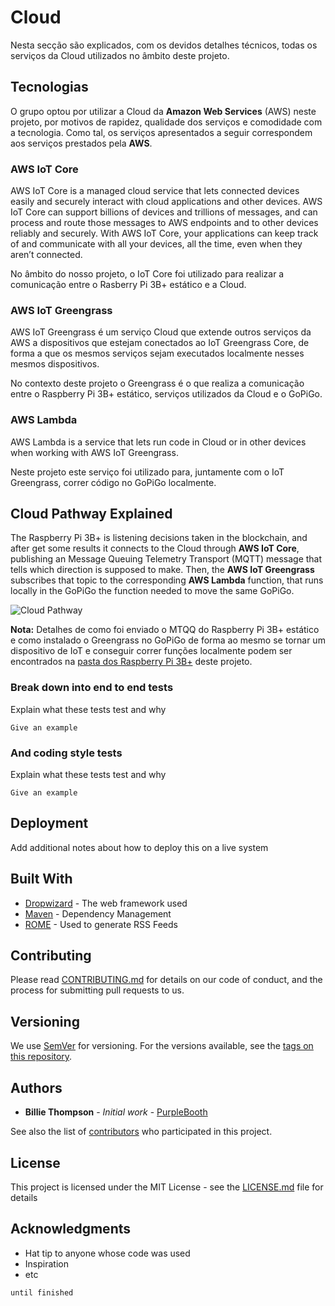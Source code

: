 # Cloud

Nesta secção são explicados, com os devidos detalhes técnicos, todas os serviços da Cloud utilizados no âmbito deste projeto.

## Tecnologias

O grupo optou por utilizar a Cloud da **Amazon Web Services** (AWS) neste projeto, por motivos de rapidez, qualidade dos serviços e comodidade com a tecnologia. Como tal, os serviços apresentados a seguir correspondem aos serviços prestados pela **AWS**.

### AWS IoT Core

AWS IoT Core is a managed cloud service that lets connected devices easily and securely interact with cloud applications and other devices. AWS IoT Core can support billions of devices and trillions of messages, and can process and route those messages to AWS endpoints and to other devices reliably and securely. With AWS IoT Core, your applications can keep track of and communicate with all your devices, all the time, even when they aren’t connected.

No âmbito do nosso projeto, o IoT Core foi utilizado para realizar a comunicação entre o Rasberry Pi 3B+ estático e a Cloud.

### AWS IoT Greengrass

AWS IoT Greengrass é um serviço Cloud que extende outros serviços da AWS a dispositivos que estejam conectados ao IoT Greengrass Core, de forma a que os mesmos serviços sejam executados localmente nesses mesmos dispositivos.

No contexto deste projeto o Greengrass é o que realiza a comunicação entre o Raspberry Pi 3B+ estático, serviços utilizados da Cloud e o GoPiGo.

### AWS Lambda

AWS Lambda is a service that lets run code in Cloud or in other devices when working with AWS IoT Greengrass.

Neste projeto este serviço foi utilizado para, juntamente com o IoT Greengrass, correr código no GoPiGo localmente.

## Cloud Pathway Explained

The Raspberry Pi 3B+ is listening decisions taken in the blockchain, and after get some results it connects to the Cloud through **AWS IoT Core**, publishing an Message Queuing Telemetry Transport (MQTT) message that tells which direction is supposed to make. Then, the **AWS IoT Greengrass** subscribes that topic to the corresponding **AWS Lambda** function, that runs locally in the GoPiGo the function needed to move the same GoPiGo.

![Cloud Pathway](https://github.com/l-silvestre/fikalab/blob/master/Cloud/Images/image2.png)

**Nota:** Detalhes de como foi enviado o MTQQ do Raspberry Pi 3B+ estático e como instalado o Greengrass no GoPiGo de forma ao mesmo se tornar um dispositivo de IoT e conseguir correr funções localmente podem ser encontrados na [pasta dos Raspberry Pi 3B+](http://www.dropwizard.io/1.0.2/docs/) deste projeto.



### Break down into end to end tests

Explain what these tests test and why

```
Give an example
```

### And coding style tests

Explain what these tests test and why

```
Give an example
```

## Deployment

Add additional notes about how to deploy this on a live system

## Built With

* [Dropwizard](http://www.dropwizard.io/1.0.2/docs/) - The web framework used
* [Maven](https://maven.apache.org/) - Dependency Management
* [ROME](https://rometools.github.io/rome/) - Used to generate RSS Feeds

## Contributing

Please read [CONTRIBUTING.md](https://gist.github.com/PurpleBooth/b24679402957c63ec426) for details on our code of conduct, and the process for submitting pull requests to us.

## Versioning

We use [SemVer](http://semver.org/) for versioning. For the versions available, see the [tags on this repository](https://github.com/your/project/tags). 

## Authors

* **Billie Thompson** - *Initial work* - [PurpleBooth](https://github.com/PurpleBooth)

See also the list of [contributors](https://github.com/your/project/contributors) who participated in this project.

## License

This project is licensed under the MIT License - see the [LICENSE.md](LICENSE.md) file for details

## Acknowledgments

* Hat tip to anyone whose code was used
* Inspiration
* etc


```
until finished
```
